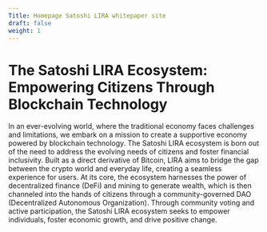 ```yaml
---
Title: Homepage Satoshi LIRA whitepaper site
draft: false
weight: 1
---
```


<h1>The Satoshi LIRA Ecosystem: Empowering Citizens Through Blockchain Technology</h1>

In an ever-evolving world, where the traditional economy faces
challenges and limitations, we embark on a mission to create a
supportive economy powered by blockchain technology. The Satoshi LIRA
ecosystem is born out of the need to address the evolving needs of
citizens and foster financial inclusivity. Built as a direct
derivative of Bitcoin, LIRA aims to bridge the gap between the crypto
world and everyday life, creating a seamless experience for users. At
its core, the ecosystem harnesses the power of decentralized finance
(DeFi) and mining to generate wealth, which is then channeled into the
hands of citizens through a community-governed DAO (Decentralized
Autonomous Organization). Through community voting and active
participation, the Satoshi LIRA ecosystem seeks to empower
individuals, foster economic growth, and drive positive change.
 



